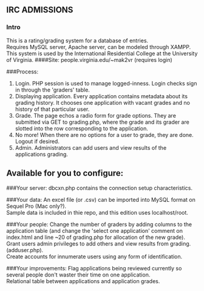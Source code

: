 ## IRC ADMISSIONS
### Intro
This is a rating/grading system for a database of entries.<br>
Requires MySQL server, Apache server, can be modeled through XAMPP.<br>
This system is used by the International Residential College at the University of Virginia.
####Site: people.virginia.edu/~mak2vr (requires login)

###Process:

  1) Login. PHP session is used to manage logged-inness. Login checks sign in through the 'graders' table.<br>
  2) Displaying application. Every application contains metadata about its grading history. It chooses one application with vacant grades       and no history of that particular user.<br>
  3) Grade. The page echos a radio form for grade options. They are submitted via GET to grading.php, where the grade and its grader are       slotted into the row corresponding to the application.<br>
  4) No more! When there are no options for a user to grade, they are done. Logout if desired.<br>
  5) Admin. Administrators can add users and view results of the applications grading.

## Available for you to configure:

###Your server:
dbcxn.php contains the connection setup characteristics.

###Your data:
An excel file (or .csv) can be imported into MySQL format on Sequel Pro (Mac only?).<br>
Sample data is included in thie repo, and this edition uses localhost/root.


###Your people:
Change the number of graders by adding columns to the application table (and change the 'select one application' comment on index.html and line ~20 of grading.php for allocation of the new grade).<br>
Grant users admin privileges to add others and view results from grading. (adduser.php).<br>
Create accounts for innumerate users using any form of identification.<br>

###Your improvements:
Flag applications being reviewed currently so several people don't waster their time on one application.<br>
Relational table between applications and application grades.<br>

